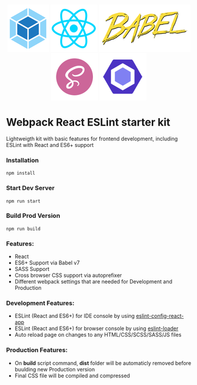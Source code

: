 <div align="center">
    <div clear="both">
    <a href="#"><img alt="Webpack logo" src="https://raw.githubusercontent.com/Serj190336/webpack-react-eslint-kit/master/src/images/webpack.png" float="left";></a>
    <a href="#"><img alt="React logo" src="https://raw.githubusercontent.com/Serj190336/webpack-react-eslint-kit/master/src/images/react.png" float="left";></a>
    <a href="#"><img alt="Babel logo" src="https://raw.githubusercontent.com/Serj190336/webpack-react-eslint-kit/master/src/images/babel.png" float="left";></a>
    </div>
    <div clear="both">
    <a href="#"><img alt="SASS logo" src="https://raw.githubusercontent.com/Serj190336/webpack-react-eslint-kit/master/src/images/sass.png" float="left";></a>
    <a href="#"><img alt="ESlint logo" src="https://raw.githubusercontent.com/Serj190336/webpack-react-eslint-kit/master/src/images/eslint.png" float="left";></a>
    </div>
</div>

# Webpack React ESLint starter kit

Lightweigth kit with basic features for frontend development, including ESLint with React and ES6+ support

### Installation

```
npm install
```

### Start Dev Server

```
npm run start
```

### Build Prod Version

```
npm run build
```

### Features:

- React
- ES6+ Support via Babel v7
- SASS Support
- Cross browser CSS support via autoprefixer
- Different webpack settings that are needed for Development and Production

### Development Features:

- ESLint (React and ES6+) for IDE console by using [eslint-config-react-app](https://www.npmjs.com/package/eslint-config-react-app "eslint-config-react-app")
- ESLint (React and ES6+) for browser console by using [eslint-loader](https://github.com/webpack-contrib/eslint-loader "eslint-loader")
- Auto reload page on changes to any HTML/CSS/SCSS/SASS/JS files

### Production Features:

- On <b>build</b> script command, <b>dist</b> folder will be automaticly removed before buulding new Production version
- Final CSS file will be compiled and compressed
